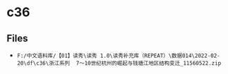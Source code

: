 # c36

## Files

- `F:/中文语料库/【01】读秀\读秀 1.0\读秀补充库（REPEAT）\数据014\2022-02-20\df\c36\浙江系列  7～10世纪杭州的崛起与钱塘江地区结构变迁_11560522.zip`
